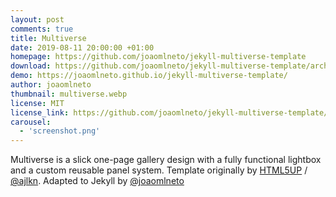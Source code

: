 ```yaml
---
layout: post
comments: true
title: Multiverse
date: 2019-08-11 20:00:00 +01:00
homepage: https://github.com/joaomlneto/jekyll-multiverse-template
download: https://github.com/joaomlneto/jekyll-multiverse-template/archive/master.zip
demo: https://joaomlneto.github.io/jekyll-multiverse-template/
author: joaomlneto
thumbnail: multiverse.webp
license: MIT
license_link: https://github.com/joaomlneto/jekyll-multiverse-template/blob/master/LICENSE
carousel:
  - 'screenshot.png' 
---
```


Multiverse is a slick one-page gallery design with a fully functional lightbox and a custom reusable panel system.
Template originally by [HTML5UP](https://html5up.net) / [@ajlkn](https://github.com/ajlkn). Adapted to Jekyll by [@joaomlneto](https://joao.neto.pt)
